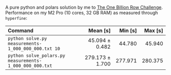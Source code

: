 A pure python and polars solution by me to [The One Billion Row Challenge](https://github.com/gunnarmorling/1brc). Performance on my M2 Pro (10 cores, 32 GB RAM) as measured through `hyperfine`:

| Command | Mean [s] | Min [s] | Max [s] |
|:---|---:|---:|---:|
| `python solve.py measurements-1_000_000_000.txt 10` | 45.094 ± 0.482 | 44.780 | 45.940 |
| `python solve_polars.py measurements-1_000_000_000.txt` | 279.173 ± 1.700 | 277.971 | 280.375 |
